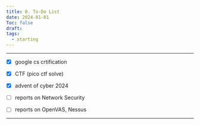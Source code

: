 ```yaml
---
title: 0. To-Do List
date: 2024-01-01
Toc: false
draft: 
tags:
  - starting
---
```

---

- [x] google cs crtification
- [x] CTF (pico ctf solve)
- [x] advent of cyber 2024
- [ ] reports on Network Security
- [ ] reports on OpenVAS, Nessus



---
